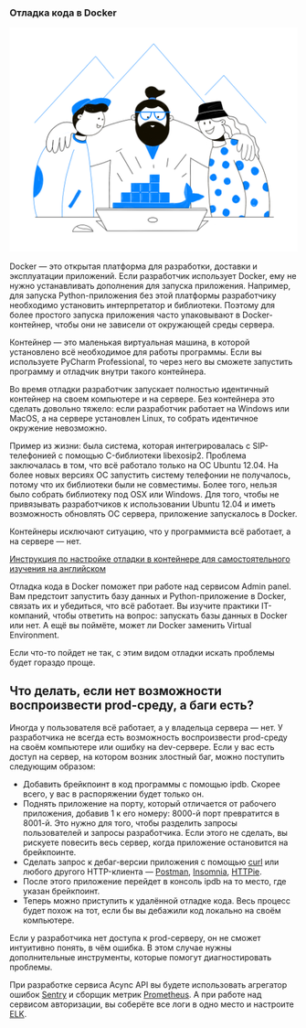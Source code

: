 ### Отладка кода в Docker

![10_docker](pictures/4_10_docker.png)

Docker — это открытая платформа для разработки, доставки и эксплуатации приложений. Если разработчик использует Docker, ему не нужно устанавливать дополнения для запуска приложения. Например, для запуска Python-приложения без этой платформы разработчику необходимо установить интерпретатор и библиотеки. Поэтому для более простого запуска приложения часто упаковывают в Docker-контейнер, чтобы они не зависели от окружающей среды сервера.

Контейнер — это маленькая виртуальная машина, в которой установлено всё необходимое для работы программы. Если вы используете PyCharm Professional, то через него вы сможете запустить программу и отладчик внутри такого контейнера.

Во время отладки разработчик запускает полностью идентичный контейнер на своем компьютере и на сервере. Без контейнера это сделать довольно тяжело: если разработчик работает на Windows или MacOS, а на сервере установлен Linux, то собрать идентичное окружение невозможно. 

Пример из жизни: была система, которая интегрировалась с SIP-телефонией с помощью C-библиотеки libexosip2. Проблема заключалась в том, что всё работало только на ОС Ubuntu 12.04. На более новых версиях ОС запустить систему телефонии не получалось, потому что их библиотеки были не совместимы. Более того, нельзя было собрать библиотеку под OSX или Windows. Для того, чтобы не привязывать разработчиков к использовании Ubuntu 12.04 и иметь возможность обновлять ОС сервера, приложение запускалось в Docker.

Контейнеры исключают ситуацию, что у программиста всё работает, а на сервере — нет.

[Инструкция по настройке отладки в контейнере для самостоятельного изучения на английском](https://www.jetbrains.com/help/pycharm/using-docker-as-a-remote-interpreter.html)

Отладка кода в Docker поможет при работе над сервисом Admin panel. Вам предстоит запустить базу данных и Python-приложение в Docker, связать их и убедиться, что всё работает. Вы изучите практики IT-компаний, чтобы ответить на вопрос: запускать базы данных в Docker или нет. А ещё вы поймёте, может ли Docker заменить Virtual Environment. 

Если что-то пойдет не так, с этим видом отладки искать проблемы будет гораздо проще.

## Что делать, если нет возможности воспроизвести prod-среду, а баги есть?

Иногда у пользователя всё работает, а у владельца сервера — нет. У разработчика не всегда есть возможность воспроизвести prod-среду на своём компьютере или ошибку на dev-сервере. Если у вас есть доступ на сервер, на котором возник злостный баг, можно поступить следующим образом: 

- Добавить брейкпоинт в код программы с помощью ipdb. Скорее всего, у вас в распоряжении будет только он.
- Поднять приложение на порту, который отличается от рабочего приложения, добавив 1 к его номеру: 8000-й порт превратится в 8001-й. Это нужно для того, чтобы разделить запросы пользователей и запросы разработчика. Если этого не сделать, вы рискуете повесить весь сервер, когда приложение остановится на брейкпоинте.
- Сделать запрос к дебаг-версии приложения с помощью [curl](https://curl.haxx.se/docs/manual.html) или любого другого HTTP-клиента — [Postman](https://www.postman.com), [Insomnia](https://insomnia.rest), [HTTPie](https://httpie.org).
- После этого приложение перейдет в консоль ipdb на то место, где указан брейкпоинт.
- Теперь можно приступить к удалённой отладке кода. Весь процесс будет похож на тот, если бы вы дебажили код локально на своём компьютере.

Если у разработчика нет доступа к prod-серверу, он не сможет интуитивно понять, в чём ошибка. В этом случае нужны дополнительные инструменты, которые помогут диагностировать проблемы.

При разработке сервиса Acync API вы будете использовать агрегатор ошибок [Sentry](https://sentry.io/) и сборщик метрик [Prometheus](https://prometheus.io). А при работе над сервисом авторизации, вы соберёте все логи в одно место и настроите [ELK](https://www.elastic.co/what-is/elk-stack).